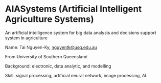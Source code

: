 # AIASystems (Artificial Intelligent Agriculture Systems)
An artificial intelligence system for big data analysis
and decisions support system in agriculture

Name: Tai Nguyen-Ky, nguyentk@usq.edu.au

From University of Southern Queensland

Background: electronic, data analytic, and modelling

Skill: signal processing, artificial neural network, image processing, AI.



